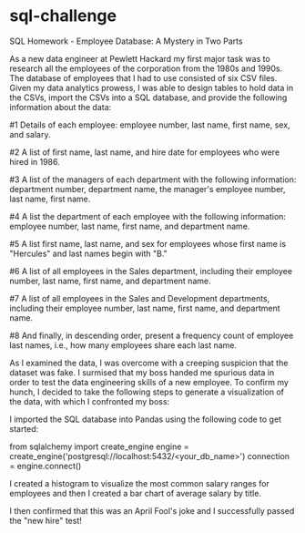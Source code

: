 # sql-challenge
SQL Homework - Employee Database: A Mystery in Two Parts

As a new data engineer at Pewlett Hackard my first major task was to research all the employees of the corporation from the 1980s and 1990s. The database of employees that I had to use consisted of six CSV files. Given my data analytics prowess, I was able to design tables to hold data in the CSVs, import the CSVs into a SQL database, and provide the following information about the data:

#1 Details of each employee: employee number, last name, first name, sex, and salary.

#2 A list of first name, last name, and hire date for employees who were hired in 1986.

#3 A list of the managers of each department with the following information: department number, department name, the manager's employee number, last name, first name.

#4 A list the department of each employee with the following information: employee number, last name, first name, and department name.

#5 A list first name, last name, and sex for employees whose first name is "Hercules" and last names begin with "B."

#6 A list of all employees in the Sales department, including their employee number, last name, first name, and department name.

#7 A list of all employees in the Sales and Development departments, including their employee number, last name, first name, and department name.

#8 And finally, in descending order, present a frequency count of employee last names, i.e., how many employees share each last name.

As I examined the data, I was overcome with a creeping suspicion that the dataset was fake. I surmised that my boss handed me spurious data in order to test the data engineering skills of a new employee. To confirm my hunch, I decided to take the following steps to generate a visualization of the data, with which I confronted my boss:

I imported the SQL database into Pandas using the following code to get started:

from sqlalchemy import create_engine
engine = create_engine('postgresql://localhost:5432/<your_db_name>')
connection = engine.connect()

I created a histogram to visualize the most common salary ranges for employees and then I created a bar chart of average salary by title.

I then confirmed that this was an April Fool's joke and I successfully passed the "new hire" test!
